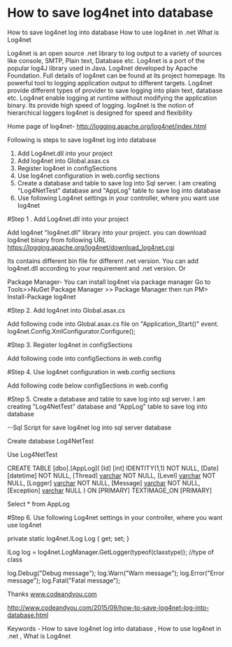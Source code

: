 # How to save log4net into database

How to save log4net log into database
How to use log4net in .net 
What is Log4net

Log4net is an open source .net library to log output to a variety of sources  like console, SMTP, Plain text, Database etc. Log4net is a port of the popular log4J library used in Java. Log4net developed by Apache Foundation. Full details of log4net can be found at its project homepage. Its powerful tool to logging application output to different targets. Log4net provide different types of provider to save logging into plain text, database etc.  Log4net enable logging at runtime without modifying the application binary. Its provide high speed of logging. 
log4net is the notion of hierarchical loggers log4net is designed for speed and flexibility
 
Home page of log4net- http://logging.apache.org/log4net/index.html

Following is steps to save log4net log into database

1. Add Log4net.dll into your project
2. Add log4net into Global.asax.cs
3. Register log4net in configSections
4. Use log4net configuration in web.config sections
5. Create a database and table to save log into Sql server. I am creating "Log4NetTest" database and "AppLog" table to save log into database
6. Use following Log4net settings in your controller, where you want use log4net

#Step 1 . Add Log4net.dll into your project
 
Add log4net "log4net.dll" library into your project. you can download log4net binary from following URL
https://logging.apache.org/log4net/download_log4net.cgi

Its contains different bin file for different .net version. You can add log4net.dll according to your requirement and .net version.
Or 

Package Manager- You can install log4net via package manager
Go to Tools>>NuGet Package Manager >> Package Manager
then run 
PM> Install-Package log4net

#Step 2. Add log4net into Global.asax.cs

Add following code into Global.asax.cs file on "Application_Start()" event.
log4net.Config.XmlConfigurator.Configure();
 
#Step 3. Register log4net in configSections

Add following code into configSections in web.config
<section name="log4net" type="log4net.Config.Log4NetConfigurationSectionHandler, log4net" />

#Step 4. Use log4net configuration in web.config sections

Add following code below configSections in web.config
 
<log4net>
    <appender name="RollingLogFileAppender" type="log4net.Appender.RollingFileAppender">
      <file value="C:\\log.txt" />
      <appendToFile value="true" />
      <rollingStyle value="Size" />
      <maxSizeRollBackups value="10" />
      <maximumFileSize value="10MB" />
      <staticLogFileName value="true" />
      <layout type="log4net.Layout.PatternLayout">
        <conversionPattern value="%-5p %d %5rms %-22.22c{1} %-18.18M - %m%n" />
      </layout>
    </appender>
     <appender name="AdoNetAppender" type="log4net.Appender.AdoNetAppender">
      <bufferSize value="1" />
      <connectionType value="System.Data.SqlClient.SqlConnection, System.Data, Version=1.0.3300.0, Culture=neutral, PublicKeyToken=b77a5c561934e089" />
      <connectionString value="data source=[SqlServer];Initial Catalog=[DatabaseName];user id=sa;password=[System12345];" />
      <commandText value="INSERT INTO AppLog ([Date],[Thread],[Level],[Logger],[Message],[Exception]) VALUES (@log_date, @thread, @log_level, @logger, @message,  
@exception)" />
      <parameter>
        <parameterName value="@log_date" />
        <dbType value="DateTime" />
        <layout type="log4net.Layout.RawTimeStampLayout" />
      </parameter>
      <parameter>
        <parameterName value="@thread" />
        <dbType value="String" />
        <size value="255" />
        <layout type="log4net.Layout.PatternLayout">
          <conversionPattern value="%thread" />
        </layout>
      </parameter>
      <parameter>
        <parameterName value="@log_level" />
        <dbType value="String" />
        <size value="50" />
        <layout type="log4net.Layout.PatternLayout">
          <conversionPattern value="%level" />
        </layout>
      </parameter>
      <parameter>
        <parameterName value="@logger" />
        <dbType value="String" />
        <size value="255" />
        <layout type="log4net.Layout.PatternLayout">
          <conversionPattern value="%logger" />
        </layout>
      </parameter>
      <parameter>
        <parameterName value="@message" />
        <dbType value="String" />
        <size value="4000" />
        <layout type="log4net.Layout.PatternLayout">
          <conversionPattern value="%message" />
        </layout>
      </parameter>
      <parameter>
        <parameterName value="@exception" />
        <dbType value="String" />
        <size value="2000" />
        <layout type="log4net.Layout.ExceptionLayout" />
      </parameter>
    </appender>
    <root>
      <level value="ALL" />
      <appender-ref ref="RollingLogFileAppender"  />   
     <appender-ref ref="AdoNetAppender" />             
    </root>
  </log4net>

#Step 5. Create a database and table to save log into sql server. I am creating "Log4NetTest" database and "AppLog" table to save log into database
 
 --Sql Script for save log4net log into sql server database

Create database Log4NetTest

Use Log4NetTest

CREATE TABLE [dbo].[AppLog](
	[Id] [int] IDENTITY(1,1) NOT NULL,
	[Date] [datetime] NOT NULL,
	[Thread] [varchar](255) NOT NULL,
	[Level] [varchar](50) NOT NULL,
	[Logger] [varchar](255) NOT NULL,
	[Message] [varchar](max) NOT NULL,
	[Exception] [varchar](max) NULL
) ON [PRIMARY] TEXTIMAGE_ON [PRIMARY]
 
Select * from AppLog

#Step 6. Use following Log4net settings in your controller, where you want use log4net

private static log4net.ILog Log { get; set; }

ILog log = log4net.LogManager.GetLogger(typeof(classtype));      //type of class

log.Debug("Debug message");
log.Warn("Warn message");
log.Error("Error message");
log.Fatal("Fatal message");


Thanks
www.codeandyou.com

http://www.codeandyou.com/2015/09/how-to-save-log4net-log-into-database.html

Keywords -  How to save log4net log into database , How to use log4net in .net  , 
What is Log4net


